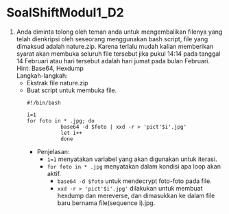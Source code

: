 # SoalShiftModul1_D2
1. Anda diminta tolong oleh teman anda untuk mengembalikan filenya yang telah
dienkripsi oleh seseorang menggunakan bash script, file yang dimaksud adalah
nature.zip. Karena terlalu mudah kalian memberikan syarat akan membuka seluruh
file tersebut jika pukul 14:14 pada tanggal 14 Februari atau hari tersebut adalah hari
jumat pada bulan Februari.  
Hint: Base64, Hexdump  
Langkah-langkah:
   * Ekstrak file nature.zip  
   - Buat script untuk membuka file.
	 ```
	 #!/bin/bash
	 
	 i=1
	 for foto in * .jpg; do
	 			base64 -d $foto | xxd -r > 'pict'$i'.jpg'
				let i++
				done
		```
		* Penjelasan:
		    + `i=1` menyatakan variabel yang akan digunakan untuk iterasi.
	    	+ `for foto in * .jpg` menyatakan dalam kondisi apa loop akan aktif.
				+ `base64 -d $foto` untuk mendecrypt foto-foto pada file.
				+ `xxd -r > 'pict'$i'.jpg'` dilakukan untuk membuat hexdump dan mereverse, dan dimasukkan ke dalam file baru bernama file(sequence i).jpg.
				
